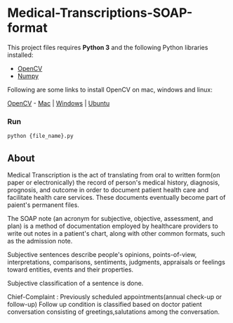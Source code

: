 # Medical-Transcriptions-SOAP-format

This project files requires **Python 3** and the following Python libraries installed:

- [OpenCV](https://opencv.org/)
- [Numpy](http://numpy.org/)


Following are some links to install OpenCV on mac, windows and linux:

[OpenCV](https://github.com/opencv/opencv) - [Mac](https://www.learnopencv.com/install-opencv3-on-macos/) | [Windows](https://www.learnopencv.com/install-opencv3-on-windows/) | [Ubuntu](https://www.learnopencv.com/install-opencv3-on-ubuntu/)


### Run

```bash
python {file_name}.py
```  


## About

Medical Transcription is the act of translating from oral to written form(on paper or electronically) the record of person's medical history, diagnosis, prognosis, and outcome in order to document patient health care and facilitate health care services. These documents eventually become part of paient's permanent files.

The SOAP note (an acronym for subjective, objective, assessment, and plan) is a method of documentation employed by healthcare providers to write out notes in a patient's chart, along with other common formats, such as the admission note.

Subjective sentences describe people's opinions, points-of-view, interpretations, comparisons, sentiments, judgments, appraisals or feelings toward entities, events and their properties.

Subjective classification of a sentence is done.

Chief-Complaint : Previously scheduled appointments(annual check-up or follow-up) 
Follow up condition is classified based on doctor patient conversation consisting of greetings,salutations among the conversation.
